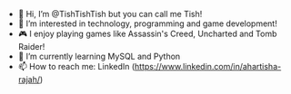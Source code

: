 - 👋 Hi, I’m @TishTishTish but you can call me Tish!
- 👀 I’m interested in technology, programming and game development!
- 🎮 I enjoy playing games like Assassin's Creed, Uncharted and Tomb Raider!
- 🌱 I’m currently learning MySQL and Python
- 📫 How to reach me: LinkedIn (https://www.linkedin.com/in/ahartisha-rajah/)

<!---
TishTishTish/TishTishTish is a ✨ special ✨ repository because its `README.md` (this file) appears on your GitHub profile.
You can click the Preview link to take a look at your changes.
--->
